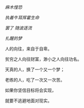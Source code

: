 
<em>麻木惶恐</em>

<em>执着牛耳挥霍生命</em>

<em>罢了 随波逐流</em>

<em>扎醒的梦</em>

人的向往，来自于自卑。

贫穷之人向往财富，渺小之人向往功名。

天真的人，换了一个又一个梦；

老练的人，吃了一次又一次苦。

如果你坚信目标将会实现，

就要不逃避地面对现实。
